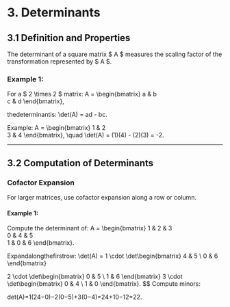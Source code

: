 # **3. Determinants**

## **3.1 Definition and Properties**
The determinant of a square matrix $ A $ measures the scaling factor of the transformation represented by $ A $.

### Example 1:
For a $ 2 \times 2 $ matrix:
A =
\begin{bmatrix}
a & b \
c & d
\end{bmatrix},

thedeterminantis:
\det(A) = ad - bc.

Example:
A =
\begin{bmatrix}
1 & 2 \
3 & 4
\end{bmatrix},
\quad \det(A) = (1)(4) - (2)(3) = -2.


---

## **3.2 Computation of Determinants**
### Cofactor Expansion
For larger matrices, use cofactor expansion along a row or column.

#### Example 1:
Compute the determinant of:
A =
\begin{bmatrix}
1 & 2 & 3 \
0 & 4 & 5 \
1 & 0 & 6
\end{bmatrix}.

Expandalongthefirstrow:
\det(A) = 1 \cdot \det\begin{bmatrix} 4 & 5 \ 0 & 6 \end{bmatrix}

2 \cdot \det\begin{bmatrix} 0 & 5 \ 1 & 6 \end{bmatrix}
3 \cdot \det\begin{bmatrix} 0 & 4 \ 1 & 0 \end{bmatrix}.
$$
Compute minors:

det(A)=1(24−0)−2(0−5)+3(0−4)=24+10−12=22.
